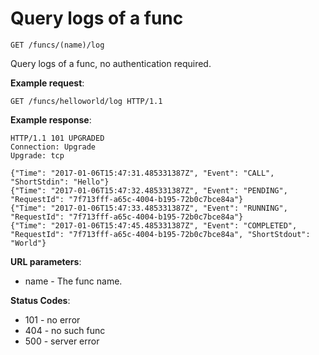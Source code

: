 # Query logs of a func

`GET /funcs/(name)/log`

Query logs of a func, no authentication required.

**Example request**:

```
GET /funcs/helloworld/log HTTP/1.1
```

**Example response**:

```
HTTP/1.1 101 UPGRADED
Connection: Upgrade
Upgrade: tcp

{"Time": "2017-01-06T15:47:31.485331387Z", "Event": "CALL", "ShortStdin": "Hello"}
{"Time": "2017-01-06T15:47:32.485331387Z", "Event": "PENDING", "RequestId": "7f713fff-a65c-4004-b195-72b0c7bce84a"}
{"Time": "2017-01-06T15:47:33.485331387Z", "Event": "RUNNING", "RequestId": "7f713fff-a65c-4004-b195-72b0c7bce84a"}
{"Time": "2017-01-06T15:47:45.485331387Z", "Event": "COMPLETED", "RequestId": "7f713fff-a65c-4004-b195-72b0c7bce84a", "ShortStdout": "World"}
```

**URL parameters**:

* name - The func name.

**Status Codes**:

* 101 - no error
* 404 - no such func
* 500 - server error
